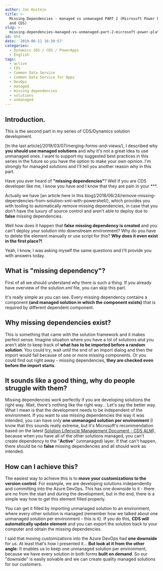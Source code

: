 ```yaml
---
author: Jan Kostejn
title: >-
  Missing Dependencies - managed vs unmanaged PART 2 (Microsoft Power Platform
  and CDS)
slug: >-
  missing-dependencies-managed-vs-unmanaged-part-2-microsoft-power-platform-and-cds
id: 654
date: '2019-06-11 16:30:57'
categories:
  - Dynamics 365 / CDS / PowerApps
  - English
tags:
  - active
  - CDS
  - Common Data Service
  - Common Data Service for Apps
  - DevOps
  - managed
  - missing dependencies
  - solutions
  - unmanaged
---
```


## Introduction.

This is the second part in my series of CDS/Dynamics solution development.

[In the last article]/2019/03/07/merging-forms-and-views/), I described why **you should use managed solutions** and why it's not a great idea to use unmanaged ones. I want to support my suggested best practices in this series in the future so you have the option to make your own opinion. I'm strongly for managed solutions and I'll tell you another reason why in this part.

Have you ever heard of **"missing dependencies"**? Well if you are CDS developer like me, I know you have and I know that they are pain in your ***.

Actually we have [an article here in this blog]/2018/06/24/remove-missing-dependencies-from-solution-xml-with-powershell/), which provides you with tooling to automatically remove missing dependencies, in case that you don't have the luxury of source control and aren't able to deploy due to **false** missing dependencies.

Well how does it happen that **false missing dependency is created** and you can't deploy your solution into downstream environment? Why do you have to delete the element manually or use script for this? **Why does it even exist in the first place?!**

Yeah, I know, I was asking myself the same questions and I'll provide you with answers today.

## What is "missing dependency"?

First of all we should understand why there is such a thing. If you already have overview of the _solution.xml_ file, you can skip this part.

[](/uploads/2019/06/1.png)

It's really simple as you can see. Every missing dependency contains a component **(and managed solution in which the component exists)** that is required by different dependent component.

## Why missing dependencies exist?

This is something that came with the solution framework and it makes perfect sense. Imagine situation where you have a lot of solutions and you aren't able to keep track of **what has to be imported before a random solution**. You could try, wait until the end of an import dialog and then the import would fail because of one or more missing components. Or you could find out right away - missing dependencies, **they are checked even before the import starts**.

## It sounds like a good thing, why do people struggle with them?

Missing dependencies work perfectly if you are developing solutions the right way. Wait, there's nothing like the right way... Let's say the better way. What I mean is that the development needs to be independent of the environment. If you want to use missing dependencies the way it was intended, you can have only **one unmanaged solution per environment** (I know that this sounds really extreme, but it's Microsoft's recommendation based on the latest [Solution Lifecycle Management Document - CDS ALM](https://www.microsoft.com/en-us/download/details.aspx?id=57777)), because when you have all of the other solutions managed, you can't create dependency to the "**Active**" (unmanaged) layer. If that can't happen, there should be no **false** missing dependencies and all should work as intended.

## How can I achieve this?

The easiest way to achieve this is to **move your customizations to the version control**. For example, we are developing solutions independently and committing into the Azure DevOps. This has one downside to it - there are no <MissingDependencies /> from the start and during the development, but in the end, there is a simple way how to get this element filled properly.

You can get it filled by importing unmanaged solution to an environment, where every other solution is managed (remember how we talked about one unmanaged solution per environment - this is it). If you do this, **CDS will automatically update <MisingDependencies /> element** and you can export the solution back to your computer and obtain the missing dependencies.

I said that moving customizations into the Azure DevOps had **one downside** for us. At least that's how I presented it... **But look at it from the other angle:** It enables us to keep one unmanaged solution per environment, because we have every solution in both forms **built on demand**. So our "downside" is easily solvable and we can create quality managed solutions for our customers.